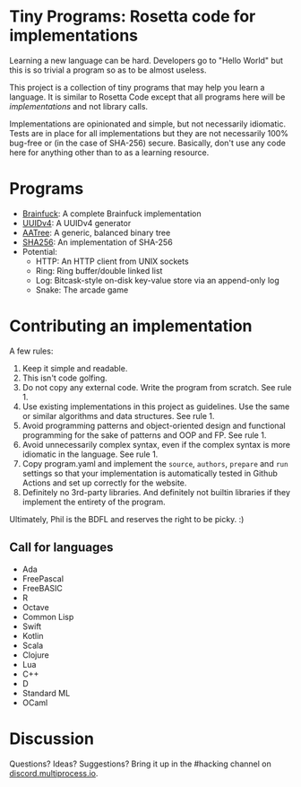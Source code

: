 # Tiny Programs: Rosetta code for implementations

Learning a new language can be hard. Developers go to "Hello World"
but this is so trivial a program so as to be almost useless.

This project is a collection of tiny programs that may help you learn
a language. It is similar to Rosetta Code except that all programs
here will be *implementations* and not library calls.

Implementations are opinionated and simple, but not necessarily
idiomatic. Tests are in place for all implementations but they are not
necessarily 100% bug-free or (in the case of SHA-256)
secure. Basically, don't use any code here for anything other than to
as a learning resource.

# Programs

* [Brainfuck](./Brainfuck): A complete Brainfuck implementation
* [UUIDv4](./UUIDv4): A UUIDv4 generator
* [AATree](./AATree): A generic, balanced binary tree
* [SHA256](./SHA256): An implementation of SHA-256
* Potential:
  * HTTP: An HTTP client from UNIX sockets
  * Ring: Ring buffer/double linked list
  * Log: Bitcask-style on-disk key-value store via an append-only log
  * Snake: The arcade game

# Contributing an implementation

A few rules:

1. Keep it simple and readable.
1. This isn't code golfing.
1. Do not copy any external code. Write the program from scratch. See
   rule 1.
1. Use existing implementations in this project as guidelines. Use the
   same or similar algorithms and data structures. See rule 1.
1. Avoid programming patterns and object-oriented design and
   functional programming for the sake of patterns and OOP and FP. See
   rule 1.
1. Avoid unnecessarily complex syntax, even if the complex syntax is
   more idiomatic in the language. See rule 1.
1. Copy program.yaml and implement the `source`, `authors`, `prepare`
   and `run` settings so that your implementation is automatically
   tested in Github Actions and set up correctly for the website.
1. Definitely no 3rd-party libraries. And definitely not builtin
   libraries if they implement the entirety of the program.

Ultimately, Phil is the BDFL and reserves the right to be picky. :)

## Call for languages

* Ada
* FreePascal
* FreeBASIC
* R
* Octave
* Common Lisp
* Swift
* Kotlin
* Scala
* Clojure
* Lua
* C++
* D
* Standard ML
* OCaml

# Discussion

Questions? Ideas? Suggestions? Bring it up in the #hacking channel on
[discord.multiprocess.io](https://discord.multiprocess.io).
